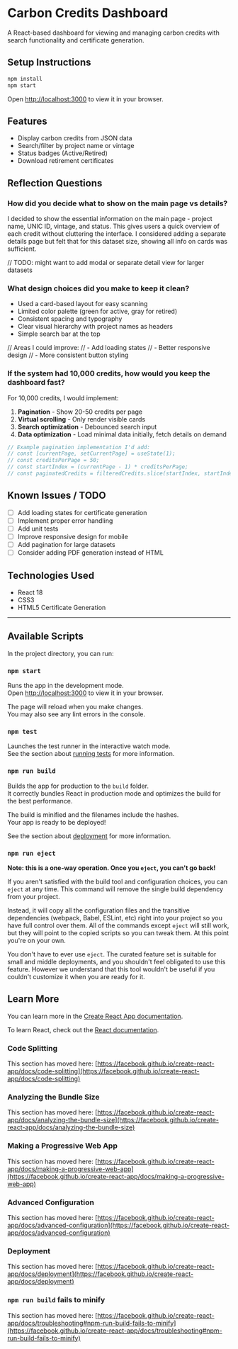 # Carbon Credits Dashboard

A React-based dashboard for viewing and managing carbon credits with search functionality and certificate generation.

## Setup Instructions

```bash
npm install
npm start
```

Open [http://localhost:3000](http://localhost:3000) to view it in your browser.

## Features

- Display carbon credits from JSON data
- Search/filter by project name or vintage
- Status badges (Active/Retired)
- Download retirement certificates

## Reflection Questions

### How did you decide what to show on the main page vs details?

I decided to show the essential information on the main page - project name, UNIC ID, vintage, and status. This gives users a quick overview of each credit without cluttering the interface. I considered adding a separate details page but felt that for this dataset size, showing all info on cards was sufficient.

// TODO: might want to add modal or separate detail view for larger datasets

### What design choices did you make to keep it clean?

- Used a card-based layout for easy scanning
- Limited color palette (green for active, gray for retired)
- Consistent spacing and typography
- Clear visual hierarchy with project names as headers
- Simple search bar at the top

// Areas I could improve:
// - Add loading states
// - Better responsive design
// - More consistent button styling

### If the system had 10,000 credits, how would you keep the dashboard fast?

For 10,000 credits, I would implement:

1. **Pagination** - Show 20-50 credits per page
2. **Virtual scrolling** - Only render visible cards
3. **Search optimization** - Debounced search input
4. **Data optimization** - Load minimal data initially, fetch details on demand

```javascript
// Example pagination implementation I'd add:
// const [currentPage, setCurrentPage] = useState(1);
// const creditsPerPage = 50;
// const startIndex = (currentPage - 1) * creditsPerPage;
// const paginatedCredits = filteredCredits.slice(startIndex, startIndex + creditsPerPage);
```

## Known Issues / TODO

- [ ] Add loading states for certificate generation
- [ ] Implement proper error handling
- [ ] Add unit tests
- [ ] Improve responsive design for mobile
- [ ] Add pagination for large datasets
- [ ] Consider adding PDF generation instead of HTML

## Technologies Used

- React 18
- CSS3
- HTML5 Certificate Generation

---

## Available Scripts

In the project directory, you can run:

### `npm start`

Runs the app in the development mode.\
Open [http://localhost:3000](http://localhost:3000) to view it in your browser.

The page will reload when you make changes.\
You may also see any lint errors in the console.

### `npm test`

Launches the test runner in the interactive watch mode.\
See the section about [running tests](https://facebook.github.io/create-react-app/docs/running-tests) for more information.

### `npm run build`

Builds the app for production to the `build` folder.\
It correctly bundles React in production mode and optimizes the build for the best performance.

The build is minified and the filenames include the hashes.\
Your app is ready to be deployed!

See the section about [deployment](https://facebook.github.io/create-react-app/docs/deployment) for more information.

### `npm run eject`

**Note: this is a one-way operation. Once you `eject`, you can't go back!**

If you aren't satisfied with the build tool and configuration choices, you can `eject` at any time. This command will remove the single build dependency from your project.

Instead, it will copy all the configuration files and the transitive dependencies (webpack, Babel, ESLint, etc) right into your project so you have full control over them. All of the commands except `eject` will still work, but they will point to the copied scripts so you can tweak them. At this point you're on your own.

You don't have to ever use `eject`. The curated feature set is suitable for small and middle deployments, and you shouldn't feel obligated to use this feature. However we understand that this tool wouldn't be useful if you couldn't customize it when you are ready for it.

## Learn More

You can learn more in the [Create React App documentation](https://facebook.github.io/create-react-app/docs/getting-started).

To learn React, check out the [React documentation](https://reactjs.org/).

### Code Splitting

This section has moved here: [https://facebook.github.io/create-react-app/docs/code-splitting](https://facebook.github.io/create-react-app/docs/code-splitting)

### Analyzing the Bundle Size

This section has moved here: [https://facebook.github.io/create-react-app/docs/analyzing-the-bundle-size](https://facebook.github.io/create-react-app/docs/analyzing-the-bundle-size)

### Making a Progressive Web App

This section has moved here: [https://facebook.github.io/create-react-app/docs/making-a-progressive-web-app](https://facebook.github.io/create-react-app/docs/making-a-progressive-web-app)

### Advanced Configuration

This section has moved here: [https://facebook.github.io/create-react-app/docs/advanced-configuration](https://facebook.github.io/create-react-app/docs/advanced-configuration)

### Deployment

This section has moved here: [https://facebook.github.io/create-react-app/docs/deployment](https://facebook.github.io/create-react-app/docs/deployment)

### `npm run build` fails to minify

This section has moved here: [https://facebook.github.io/create-react-app/docs/troubleshooting#npm-run-build-fails-to-minify](https://facebook.github.io/create-react-app/docs/troubleshooting#npm-run-build-fails-to-minify)
